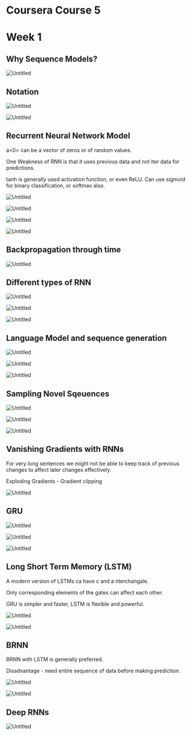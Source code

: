 # Coursera Course 5

# Week 1

## Why Sequence Models?

![Untitled](Coursera%20Course%205%2095d78b1cfb104fd5a243bcc3a4daaafd/Untitled.png)

## Notation

![Untitled](Coursera%20Course%205%2095d78b1cfb104fd5a243bcc3a4daaafd/Untitled%201.png)

![Untitled](Coursera%20Course%205%2095d78b1cfb104fd5a243bcc3a4daaafd/Untitled%202.png)

## Recurrent Neural Network Model

a<0> can be a vector of zeros or of random values.

One Weakness of RNN is that it uses previous data and not lter data for predictions.

tanh is generally used activation function, or even ReLU. Can use sigmoid for binary classification, or softmax also.

![Untitled](Coursera%20Course%205%2095d78b1cfb104fd5a243bcc3a4daaafd/Untitled%203.png)

![Untitled](Coursera%20Course%205%2095d78b1cfb104fd5a243bcc3a4daaafd/Untitled%204.png)

![Untitled](Coursera%20Course%205%2095d78b1cfb104fd5a243bcc3a4daaafd/Untitled%205.png)

![Untitled](Coursera%20Course%205%2095d78b1cfb104fd5a243bcc3a4daaafd/Untitled%206.png)

## Backpropagation through time

![Untitled](Coursera%20Course%205%2095d78b1cfb104fd5a243bcc3a4daaafd/Untitled%207.png)

## Different types of RNN

![Untitled](Coursera%20Course%205%2095d78b1cfb104fd5a243bcc3a4daaafd/Untitled%208.png)

![Untitled](Coursera%20Course%205%2095d78b1cfb104fd5a243bcc3a4daaafd/Untitled%209.png)

![Untitled](Coursera%20Course%205%2095d78b1cfb104fd5a243bcc3a4daaafd/Untitled%2010.png)

## Language Model and sequence generation

![Untitled](Coursera%20Course%205%2095d78b1cfb104fd5a243bcc3a4daaafd/Untitled%2011.png)

![Untitled](Coursera%20Course%205%2095d78b1cfb104fd5a243bcc3a4daaafd/Untitled%2012.png)

![Untitled](Coursera%20Course%205%2095d78b1cfb104fd5a243bcc3a4daaafd/Untitled%2013.png)

## Sampling Novel Sqeuences

![Untitled](Coursera%20Course%205%2095d78b1cfb104fd5a243bcc3a4daaafd/Untitled%2014.png)

![Untitled](Coursera%20Course%205%2095d78b1cfb104fd5a243bcc3a4daaafd/Untitled%2015.png)

![Untitled](Coursera%20Course%205%2095d78b1cfb104fd5a243bcc3a4daaafd/Untitled%2016.png)

## Vanishing Gradients with RNNs

For very long sentences we might not be able to keep track of previous changes to affect later changes effectively.

Exploding Gradients - Gradient clipping

![Untitled](Coursera%20Course%205%2095d78b1cfb104fd5a243bcc3a4daaafd/Untitled%2017.png)

## GRU

![Untitled](Coursera%20Course%205%2095d78b1cfb104fd5a243bcc3a4daaafd/Untitled%2018.png)

![Untitled](Coursera%20Course%205%2095d78b1cfb104fd5a243bcc3a4daaafd/Untitled%2019.png)

![Untitled](Coursera%20Course%205%2095d78b1cfb104fd5a243bcc3a4daaafd/Untitled%2020.png)

## Long Short Term Memory (LSTM)

A modern version of LSTMs ca have c and a nterchangale. 

Only corresponding elements of the gates can affect each other.

GRU is simpler and faster, LSTM is flexible and powerful.

![Untitled](Coursera%20Course%205%2095d78b1cfb104fd5a243bcc3a4daaafd/Untitled%2021.png)

![Untitled](Coursera%20Course%205%2095d78b1cfb104fd5a243bcc3a4daaafd/Untitled%2022.png)

## BRNN

BRNN with LSTM is generally preferred.

Disadvantage - need entire sequence of data before making prediction.

![Untitled](Coursera%20Course%205%2095d78b1cfb104fd5a243bcc3a4daaafd/Untitled%2023.png)

![Untitled](Coursera%20Course%205%2095d78b1cfb104fd5a243bcc3a4daaafd/Untitled%2024.png)

## Deep RNNs

![Untitled](Coursera%20Course%205%2095d78b1cfb104fd5a243bcc3a4daaafd/Untitled%2025.png)